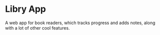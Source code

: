 # Libry App
A web app for book readers, which tracks progress and adds notes, along with a lot of other cool features.
